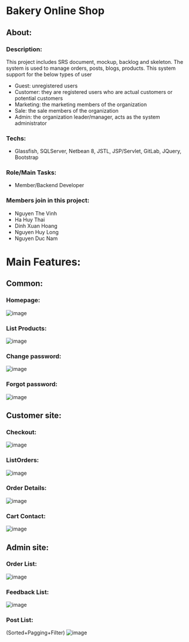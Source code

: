 # Bakery Online Shop
## About:
  ### Description:
  This project includes SRS document, mockup, backlog and skeleton. The system is used to manage orders, posts, blogs, products. This system support for the below types   of user
  - Guest: unregistered users
  - Customer: they are registered users who are actual customers or potential customers
  - Marketing: the marketing members of the organization
  - Sale: the sale members of the organization
  - Admin: the organization leader/manager, acts as the system administrator
  ### Techs:
  - Glassfish,  SQLServer, Netbean 8, JSTL, JSP/Servlet, GitLab, JQuery, Bootstrap 
  ### Role/Main Tasks:
  - Member/Backend Developer
  ### Members join in this project:
  - Nguyen The Vinh
  - Ha Huy Thai
  - Dinh Xuan Hoang
  - Nguyen Huy Long
  - Nguyen Duc Nam
# Main Features:
 ## Common:
 ### Homepage:
 ![image](https://user-images.githubusercontent.com/98580954/178152910-4710a16f-4755-4aec-8ad4-f77efd2cc005.png)
 ### List Products:
 ![image](https://user-images.githubusercontent.com/98580954/178152971-a0b2d8e1-d089-45cb-83cf-223dead4f68c.png)
 ### Change password:
  ![image](https://user-images.githubusercontent.com/98580954/178153015-9a20d1ac-54a4-45f5-8246-d90ab6b57dc2.png)
 ### Forgot password:
 ![image](https://user-images.githubusercontent.com/98580954/178153071-77cbc301-8433-473a-98f6-6925c414462c.png)
## Customer site:
### Checkout:
![image](https://user-images.githubusercontent.com/98580954/178153135-f4b9dd31-e0fc-487b-879c-9af403dc35c2.png)
### ListOrders:
![image](https://user-images.githubusercontent.com/98580954/178153152-d36e6aea-8de0-4976-9819-94b494154c98.png)
### Order Details:
![image](https://user-images.githubusercontent.com/98580954/178153171-873fc536-15ac-4992-858d-a61ba3c68e51.png)
### Cart Contact:
![image](https://user-images.githubusercontent.com/98580954/178153187-ccc3476f-c950-4e7b-8c98-0671fde648a7.png)
## Admin site:
 ### Order List:
 ![image](https://user-images.githubusercontent.com/98580954/178153218-d99a5f53-2c4c-4293-91db-d36f5e96e70c.png)
 ### Feedback List:
 ![image](https://user-images.githubusercontent.com/98580954/178153389-bfa257f2-8c83-4cdb-9bd1-6b1244d56ca8.png)
 ### Post List:
 (Sorted+Pagging+Filter)
![image](https://user-images.githubusercontent.com/98580954/178153440-b17159b9-6684-4d96-b542-2f26ef50dbdc.png) 


    
  
